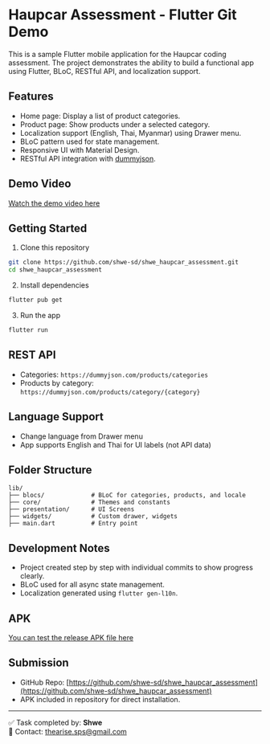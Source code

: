 
# Haupcar Assessment - Flutter Git Demo

This is a sample Flutter mobile application for the Haupcar coding assessment. The project demonstrates the ability to build a functional app using Flutter, BLoC, RESTful API, and localization support.

## Features

- Home page: Display a list of product categories.
- Product page: Show products under a selected category.
- Localization support (English, Thai, Myanmar) using Drawer menu.
- BLoC pattern used for state management.
- Responsive UI with Material Design.
- RESTful API integration with [dummyjson](https://dummyjson.com/).

## Demo Video
[Watch the demo video here](https://github.com/shwe-sd/shwe_haupcar_assessment/demo_video.MP4)


## Getting Started

1. Clone this repository
```bash
git clone https://github.com/shwe-sd/shwe_haupcar_assessment.git
cd shwe_haupcar_assessment
```

2. Install dependencies
```bash
flutter pub get
```

3. Run the app
```bash
flutter run
```

## REST API

- Categories: `https://dummyjson.com/products/categories`
- Products by category: `https://dummyjson.com/products/category/{category}`

## Language Support

- Change language from Drawer menu
- App supports English and Thai for UI labels (not API data)

## Folder Structure

```
lib/
├── blocs/             # BLoC for categories, products, and locale
├── core/              # Themes and constants
├── presentation/      # UI Screens
├── widgets/           # Custom drawer, widgets
├── main.dart          # Entry point
```

## Development Notes

- Project created step by step with individual commits to show progress clearly.
- BLoC used for all async state management.
- Localization generated using `flutter gen-l10n`.

## APK

[You can test the release APK file here](https://github.com/shwe-sd/shwe_haupcar_assessment/blob/main/shwe_haupcar_assessment.apk)

## Submission

- GitHub Repo: [https://github.com/shwe-sd/shwe_haupcar_assessment](https://github.com/shwe-sd/shwe_haupcar_assessment)
- APK included in repository for direct installation.

---

✅ Task completed by: **Shwe**  
📧 Contact: thearise.sps@gmail.com
